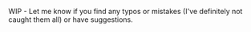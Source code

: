 WIP - Let me know if you find any typos or mistakes (I've definitely not caught them all) or have suggestions.
